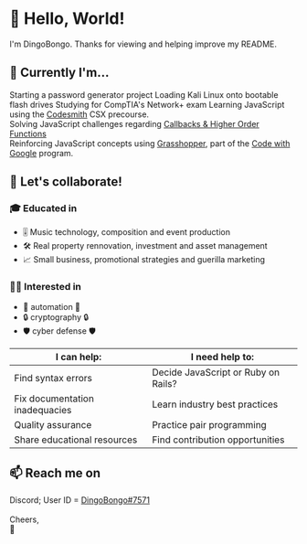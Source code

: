 <h1>👋 Hello, World!</h1>
I'm DingoBongo. Thanks for viewing and helping improve my README.
<h2>🌱 Currently I'm...</h2> 
Starting a password generator project
Loading Kali Linux onto bootable flash drives
Studying for CompTIA's Network+ exam
Learning JavaScript using the <a href="https://www.codesmith.io/">Codesmith</a> CSX precourse.
<br>Solving JavaScript challenges regarding <a href="https://csx.codesmith.io/public/callbacks/intro-callbacks-read">Callbacks & Higher Order Functions</a>
<br>Reinforcing JavaScript concepts using <a href="https://grasshopper.app/">Grasshopper</a>, part of the <a href="https://edu.google.com/code-with-google/">Code with Google</a> program.
<br>
<h2>💞️ Let's collaborate! </h2>
<h3>🎓 Educated in </h3> 
<ul>
  <li>🎚️ Music technology, composition and event production</li>
  <li>🛠️ Real property rennovation, investment and asset management</li>
  <li>📈 Small business, promotional strategies and guerilla marketing</li>
</ul>
<h3>👨‍💻 Interested in </h3>
<ul>
  <li>🤖 automation 🤖</li>
  <li> 🔒 cryptography 🔒</li>
  <li>🛡️ cyber defense 🛡️</li>
</ul>

I can help: | I need help to:  
------------ | -------------
Find syntax errors | Decide JavaScript or Ruby on Rails?
Fix documentation inadequacies | Learn industry best practices
Quality assurance | Practice pair programming
Share educational resources | Find contribution opportunities 

<h2> 📫 Reach me on</h2>
Discord; User ID = <a href="https://discord.com/users/244560062486544412">DingoBongo#7571</a>
<br>
<br>Cheers,
<br>🦊

<!---
Squiikii/Squiikii is a ✨ special ✨ repository because its `README.md` (this file) appears on your GitHub profile.
You can click the Preview link to take a look at your changes.
--->
